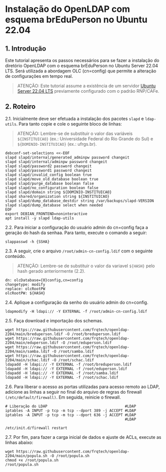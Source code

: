 # Instalação do OpenLDAP com esquema brEduPerson no Ubuntu 22.04

## 1. Introdução

Este tutorial apresenta os passos necessários para se fazer a instalação do diretório OpenLDAP com o esquema brEduPerson no Ubuntu Server 22.04 LTS. Será utilizada a abordagem OLC (cn=config) que permite a alteração de configurações em tempo real.

> ATENÇÃO: Este tutorial assume a existência de um servidor [Ubuntu Server 22.04 LTS](https://github.com/frqtech/ubuntu-2204) previamente configurado com o padrão RNP/CAFe.

## 2. Roteiro

2.1. Inicialmente deve ser efetuada a instalação dos pacotes `slapd` e `ldap-utils`. Para tanto copie e cole o seguinte bloco de linhas: 

> ATENÇÃO: Lembre-se de substituir o valor das variáveis `${INSTITUICAO}` (ex.: Universidade Federal do Rio Grande do Sul) e  `${DOMINIO-INSTITUICAO}` (ex.: ufrgs.br).

```
debconf-set-selections <<-EOF
slapd slapd/internal/generated_adminpw password changeit
slapd slapd/internal/adminpw password changeit
slapd slapd/password2 password changeit
slapd slapd/password1 password changeit
slapd slapd/invalid_config boolean true
slapd slapd/move_old_database boolean true
slapd slapd/purge_database boolean false
slapd slapd/no_configuration boolean false
slapd slapd/domain string ${DOMINIO-INSTITUICAO}
slapd shared/organization string ${INSTITUICAO}
slapd slapd/dump_database_destdir string /var/backups/slapd-VERSION
slapd slapd/dump_database select when needed
EOF
export DEBIAN_FRONTEND=noninteractive
apt install -y slapd ldap-utils
```

2.2. Para iniciar a configuração do usuário admin do cn=config faça a geração do hash da senhaa. Para tanto, execute o comando a seguir:

```
slappasswd -h {SSHA}
```

2.3. A seguir, crie o arquivo `/root/admin-cn-config.ldif` com o seguinte conteúdo.

> ATENÇÃO: Lembre-se de substituir o valor da variavel `${HASH}` pelo hash gerado anteriormente (2.2).

```
dn: olcDatabase={0}config,cn=config
changetype: modify
replace: olcRootPW
olcRootPW: ${HASH}
```

2.4. Aplique a configuração da senho do usuário admin do cn=config.

```
ldapmodify -H ldapi:// -Y EXTERNAL -f /root/admin-cn-config.ldif
```

2.5. Faça download e importação dos schemas.

```
wget https://raw.githubusercontent.com/frqtech/openldap-2204/main/breduperson.ldif -O /root/breduperson.ldif
wget https://raw.githubusercontent.com/frqtech/openldap-2204/main/eduperson.ldif -O /root/eduperson.ldif
wget https://raw.githubusercontent.com/frqtech/openldap-2204/main/samba.ldif -O /root/samba.ldif
wget https://raw.githubusercontent.com/frqtech/openldap-2204/main/schac.ldif -O /root/schac.ldif
ldapadd -H ldapi:// -Y EXTERNAL -f /root/breduperson.ldif
ldapadd -H ldapi:// -Y EXTERNAL -f /root/eduperson.ldif
ldapadd -H ldapi:// -Y EXTERNAL -f /root/samba.ldif
ldapadd -H ldapi:// -Y EXTERNAL -f /root/schac.ldif
```

2.6. Para liberar o acesso as portas utilizadas para acesso remoto ao LDAP, adicione as linhas a seguir no final do arquivo de regras do firewall `(/etc/default/firewall)`. Em seguida, reinicie o firewall.
```
# Liberação do LDAP                                   #LDAP
iptables -A INPUT -p tcp -m tcp --dport 389 -j ACCEPT #LDAP
iptables -A INPUT -p tcp -m tcp --dport 636 -j ACCEPT #LDAP
                                                      #LDAP
```
```
/etc/init.d/firewall restart
```

2.7. Por fim, para fazer a carga inicial de dados e ajuste de ACLs, execute as linhas abaixo:

```
wget https://raw.githubusercontent.com/frqtech/openldap-2204/main/popula.sh -O /root/popula.sh
chmod +x /root/popula.sh
/root/popula.sh
```